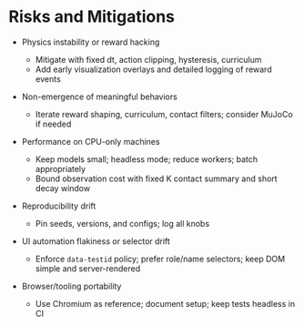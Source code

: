 # Risks and Mitigations

- Physics instability or reward hacking
  - Mitigate with fixed dt, action clipping, hysteresis, curriculum
  - Add early visualization overlays and detailed logging of reward events
- Non-emergence of meaningful behaviors
  - Iterate reward shaping, curriculum, contact filters; consider MuJoCo if needed
- Performance on CPU-only machines
  - Keep models small; headless mode; reduce workers; batch appropriately
  - Bound observation cost with fixed K contact summary and short decay window
- Reproducibility drift
  - Pin seeds, versions, and configs; log all knobs

- UI automation flakiness or selector drift
  - Enforce `data-testid` policy; prefer role/name selectors; keep DOM simple and server-rendered
- Browser/tooling portability
  - Use Chromium as reference; document setup; keep tests headless in CI
